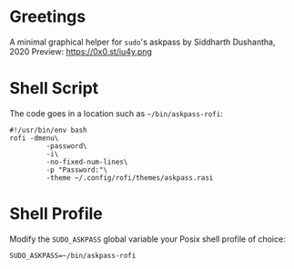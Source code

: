 # Greetings
A minimal graphical helper for `sudo`'s askpass by Siddharth Dushantha, 2020
Preview: https://0x0.st/iu4y.png

# Shell Script
The code goes in a location such as `~/bin/askpass-rofi`:
```
#!/usr/bin/env bash
rofi -dmenu\
         -password\
         -i\
         -no-fixed-num-lines\
         -p "Password:"\
         -theme ~/.config/rofi/themes/askpass.rasi
```

# Shell Profile
Modify the `SUDO_ASKPASS` global variable your Posix shell profile of choice:
```
SUDO_ASKPASS=~/bin/askpass-rofi
```

